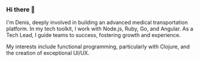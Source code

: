 ### Hi there 👋

I'm Denis, deeply involved in building an advanced medical transportation platform. In my tech toolkit, I work with Node.js, Ruby, Go, and Angular. As a Tech Lead, I guide teams to success, fostering growth and experience.

My interests include functional programming, particularly with Clojure, and the creation of exceptional UI/UX.
